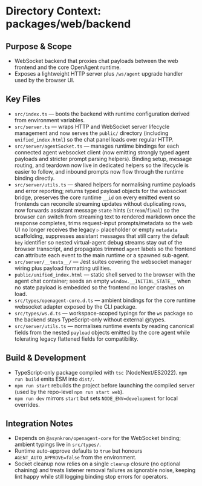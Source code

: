 # Directory Context: packages/web/backend

## Purpose & Scope

- WebSocket backend that proxies chat payloads between the web frontend and the core OpenAgent runtime.
- Exposes a lightweight HTTP server plus `/ws/agent` upgrade handler used by the browser UI.

## Key Files

- `src/index.ts` — boots the backend with runtime configuration derived from environment variables.
- `src/server.ts` — wraps HTTP and WebSocket server lifecycle management and now serves the
  `public/` directory (including `unified_index.html`) so the chat panel loads over regular
  HTTP.
- `src/server/agentSocket.ts` — manages runtime bindings for each connected agent websocket client (now emitting strongly typed agent payloads and stricter prompt parsing helpers). Binding setup, message routing, and teardown now live in dedicated helpers so the lifecycle is easier to follow, and inbound prompts now flow through the runtime binding directly.
- `src/server/utils.ts` — shared helpers for normalising runtime payloads and error reporting; returns typed payload objects for the websocket bridge, preserves the core runtime `__id` on every emitted event so frontends can reconcile streaming updates without duplicating rows, now forwards assistant message `state` hints (`stream`/`final`) so the browser can switch from streaming text to rendered markdown once the response completes, trims request-input prompts/metadata so the web UI no longer receives the legacy `▷` placeholder or empty `metadata` scaffolding, suppresses assistant messages that still carry the default `key` identifier so nested virtual-agent debug streams stay out of the browser transcript, and propagates trimmed `agent` labels so the frontend can attribute each event to the main runtime or a spawned sub-agent.
- `src/server/__tests__/` — Jest suites covering the websocket manager wiring plus payload formatting utilities.
- `public/unified_index.html` — static shell served to the browser with the agent chat
  container; seeds an empty `window.__INITIAL_STATE__` when no state payload is embedded so
  the frontend no longer crashes on load.
- `src/types/openagent-core.d.ts` — ambient bindings for the core runtime websocket adapter exposed by the CLI package.
- `src/types/ws.d.ts` — workspace-scoped typings for the `ws` package so the backend stays TypeScript-only without external @types.
- `src/server/utils.ts` — normalises runtime events by reading canonical fields from the nested
  `payload` objects emitted by the core agent while tolerating legacy flattened fields for
  compatibility.

## Build & Development

- TypeScript-only package compiled with `tsc` (NodeNext/ES2022). `npm run build` emits ESM into `dist/`.
- `npm run start` rebuilds the project before launching the compiled server (used by the repo-level `npm run start web`).
- `npm run dev` mirrors `start` but sets `NODE_ENV=development` for local overrides.

## Integration Notes

- Depends on `@asynkron/openagent-core` for the WebSocket binding; ambient typings live in `src/types/`.
- Runtime auto-approve defaults to `true` but honours `AGENT_AUTO_APPROVE=false` from the environment.
- Socket cleanup now relies on a single `cleanup` closure (no optional chaining) and treats listener removal failures as
  ignorable noise, keeping lint happy while still logging binding stop errors for operators.

